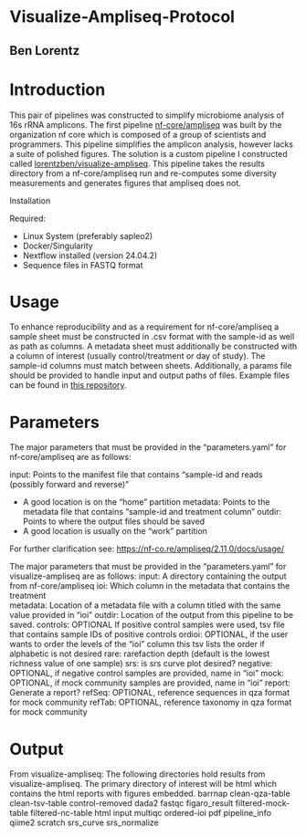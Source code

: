 # Visualize-Ampliseq-Protocol

## Ben Lorentz

# Introduction

This pair of pipelines was constructed to simplify microbiome analysis of 16s rRNA amplicons. The first pipeline [nf-core/ampliseq](https://nf-co.re/ampliseq) was built by the organization nf core which is composed of a group of scientists and programmers. This pipeline simplifies the amplicon analysis, however lacks a suite of polished figures. The solution is a custom pipeline I constructed called [lorentzben/visualize-ampliseq](https://github.com/lorentzben/visualize-ampliseq). This pipeline takes the results directory from a nf-core/ampliseq run and re-computes some diversity measurements and generates figures that ampliseq does not.

Installation

Required:

-	Linux System (preferably sapleo2)
-	Docker/Singularity 
-	Nextflow installed (version 24.04.2)
-	Sequence files in FASTQ format

# Usage

To enhance reproducibility and as a requirement for nf-core/ampliseq a sample sheet must be constructed in .csv format with the sample-id as well as path as columns. A metadata sheet must additionally be constructed with a column of interest (usually control/treatment or day of study). The sample-id columns must match between sheets. Additionally, a params file should be provided to handle input and output paths of files. Example files can be found in [this repository](https://github.com/lorentzben/Visualize-Ampliseq-Protocol).

# Parameters

The major parameters that must be provided in the “parameters.yaml” for nf-core/ampliseq are as follows:

input: Points to the manifest file that contains “sample-id and reads (possibly forward and reverse)”
-	A good location is on the “home” partition
metadata: Points to the metadata file that contains “sample-id and treatment column”
outdir: Points to where the output files should be saved
-	A good location is usually on the “work” partition

For further clarification see: https://nf-co.re/ampliseq/2.11.0/docs/usage/

The major parameters that must be provided in the “parameters.yaml” for visualize-ampliseq are as follows:
input: A directory containing the output from nf-core/ampliseq
ioi: Which column in the metadata that contains the treatment  
metadata: Location of a metadata file with a column titled with the same value provided in “ioi” 
outdir: Location of the output from this pipeline to be saved. 
controls: OPTIONAL If positive control samples were used, tsv file that contains sample IDs of positive controls
ordioi: OPTIONAL, if the user wants to order the levels of the “ioi” column this tsv lists the order if alphabetic is not desired
rare: rarefaction depth (default is the lowest richness value of one sample)
srs: is srs curve plot desired?
negative: OPTIONAL, if negative control samples are provided, name in “ioi”
mock: OPTIONAL, if mock community samples are provided, name in “ioi”
report: Generate a report?
refSeq: OPTIONAL, reference sequences in qza format for mock community
refTab: OPTIONAL, reference taxonomy in qza format for mock community

# Output

From visualize-ampliseq: 
The following directories hold results from visualize-ampliseq. The primary directory of interest will be html which contains the html reports with figures embedded. 
barrnap
clean-qza-table
clean-tsv-table
control-removed
dada2
fastqc
figaro_result
filtered-mock-table
filtered-nc-table
html
input
multiqc
ordered-ioi
pdf
pipeline_info
qiime2
scratch
srs_curve
srs_normalize
